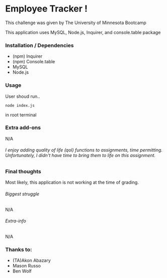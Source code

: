 # Employee Tracker ! 

This challenge was given by The University of Minnesota Bootcamp 

This application uses MySQL, Node.js, Inquirer, and console.table package

### Installation / Dependencies 
* (npm) Inquirer 
* (npm) Console.table
* MySQL
* Node.js
### Usage
User shoud run.. 
```
node index.js
```
in root terminal
### Extra add-ons
N/A
###### I enjoy adding quality of life (qol) functions to assignments, time permitting. Unfortunately, I didn't have time to bring them to life on this assignment.
### Final thoughts 
Most likely, this application is not working at the time of grading.
###### Biggest struggle 
N/A
###### Extra-info
N/A
### Thanks to:
* (TA)Akon Abazary
* Mason Russo
* Ben Wolf
